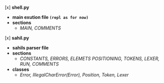 [x] **shell.py**
*    **main exution file `(repl as for now)`**
*    **sections**
        *    *MAIN, COMMENTS*

[x] **sahil.py**
*    **sahils parser file**
*    **sections**
        *    *CONSTANTS, ERRORS, ELEMETS POSITIONING, TOKENS, LEXER, RUN, COMMENTS*
*    **classes**
        *    *Error, IllegalCharError(Error), Position, Token, Lexer*